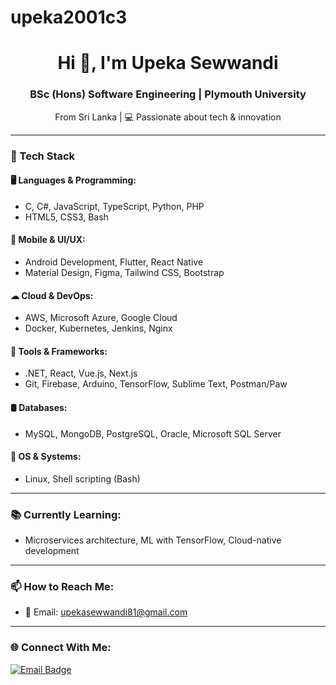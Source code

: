 # upeka2001c3
<h1 align="center">Hi 👋, I'm Upeka Sewwandi</h1>
<h3 align="center">BSc (Hons) Software Engineering | Plymouth University</h3>
<p align="center"> From Sri Lanka | 💻 Passionate about tech & innovation</p>

---

### 🚀 Tech Stack

#### 🖥 Languages & Programming:
- C, C#, JavaScript, TypeScript, Python, PHP
- HTML5, CSS3, Bash

#### 📱 Mobile & UI/UX:
- Android Development, Flutter, React Native
- Material Design, Figma, Tailwind CSS, Bootstrap

#### ☁ Cloud & DevOps:
- AWS, Microsoft Azure, Google Cloud
- Docker, Kubernetes, Jenkins, Nginx

#### 🧠 Tools & Frameworks:
- .NET, React, Vue.js, Next.js
- Git, Firebase, Arduino, TensorFlow, Sublime Text, Postman/Paw

#### 🛢 Databases:
- MySQL, MongoDB, PostgreSQL, Oracle, Microsoft SQL Server

#### 🐧 OS & Systems:
- Linux, Shell scripting (Bash)

---
### 📚 Currently Learning:
- Microservices architecture, ML with TensorFlow, Cloud-native development

---

### 📫 How to Reach Me:
- 📧 Email: [upekasewwandi81@gmail.com](mailto:upekasewwandi81@gmail.com)

---

### 🌐 Connect With Me:
<p align="left">
  <a href="mailto:upekasewwandi81@gmail.com"><img src="https://img.shields.io/badge/Email-Contact-blue?style=for-the-badge&logo=gmail" alt="Email Badge"/></a>
</p>









